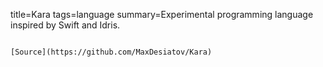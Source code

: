 title=Kara
tags=language
summary=Experimental programming language inspired by Swift and Idris.
~~~~~~

[Source](https://github.com/MaxDesiatov/Kara)

